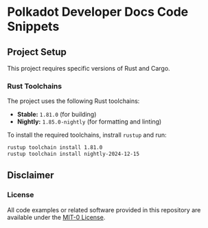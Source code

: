 # Polkadot Developer Docs Code Snippets

## Project Setup

This project requires specific versions of Rust and Cargo.

### Rust Toolchains

The project uses the following Rust toolchains:

-   **Stable:** `1.81.0` (for building)
-   **Nightly:** `1.85.0-nightly` (for formatting and linting)

To install the required toolchains, instrall `rustup` and run:

```bash
rustup toolchain install 1.81.0
rustup toolchain install nightly-2024-12-15
```

## Disclaimer

### License

All code examples or related software provided in this repository are available under the [MIT-0 License](https://opensource.org/license/mit-0).
